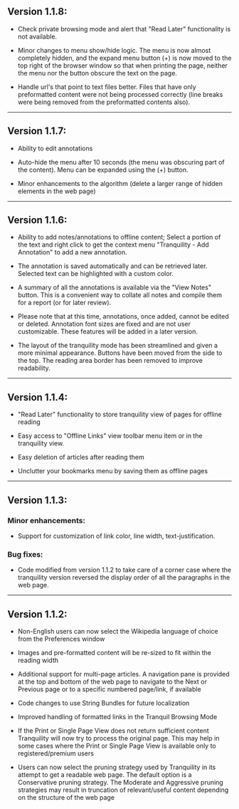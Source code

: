 ## Version 1.1.8:

* Check private browsing mode and alert that "Read Later" 
  functionality is not available.

* Minor changes to menu show/hide logic. The menu is now 
  almost completely hidden, and the expand menu button 
  (+) is now moved to the top right of the browser window 
  so that when printing the page, neither the menu nor 
  the button obscure the text on the page.

* Handle url's that point to text files better. Files 
  that have only preformatted content were not being 
  processed correctly (line breaks were being removed 
  from the preformatted contents also).

--------------------------

## Version 1.1.7:

* Ability to edit annotations

* Auto-hide the menu after 10 seconds (the menu was obscuring 
  part of the content). Menu can be expanded using the (+) button.

* Minor enhancements to the algorithm (delete a larger range 
  of hidden elements in the web page) 

--------------------------

## Version 1.1.6:

* Ability to add notes/annotations to offline content; Select a 
  portion of the text and right click to get the context menu 
  "Tranquility - Add Annotation" to add a new annotation.

* The annotation is saved automatically and can be retrieved 
  later. Selected text can be highlighted with a custom color.

* A summary of all the annotations is available via the 
  "View Notes" button. This is a convenient way to collate 
  all notes and compile them for a report (or for later review).

* Please note that at this time, annotations, once added, 
  cannot be edited or deleted. Annotation font sizes are 
  fixed and are not user customizable. 
  These features will be added in a later version.

* The layout of the tranquility mode has been streamlined 
  and given a more minimal appearance. Buttons have been 
  moved from the side to the top. The reading area border 
  has been removed to improve readability.

--------------------------

## Version 1.1.4:

* "Read Later" functionality to store tranquility view of pages for 
  offline reading

* Easy access to "Offline Links" view toolbar menu item or in the 
  tranquility view.

* Easy deletion of articles after reading them

* Unclutter your bookmarks menu by saving them as offline pages

--------------------------

## Version 1.1.3:

### Minor enhancements:

* Support for customization of link color, line width, text-justification.

### Bug fixes:

* Code modified from version 1.1.2 to take care of a corner case where 
  the tranquility version reversed the display order of all the 
  paragraphs in the web page. 

--------------------------

## Version 1.1.2:

* Non-English users can now select the Wikipedia language of choice 
  from the Preferences window

* Images and pre-formatted content will be re-sized to fit within the 
  reading width

* Additional support for multi-page articles. A navigation pane is provided 
  at the top and bottom of the web page to navigate to the Next or Previous 
  page or to a specific numbered page/link, if available

* Code changes to use String Bundles for future localization

* Improved handling of formatted links in the Tranquil Browsing Mode

* If the Print or Single Page View does not return sufficient content 
  Tranquility will now try to process the original page. This may help 
  in some cases where the Print or Single Page View is available only 
  to registered/premium users

* Users can now select the pruning strategy used by Tranquility in its 
  attempt to get a readable web page. The default option is a 
  Conservative pruning strategy. The Moderate and Aggressive pruning 
  strategies may result in truncation of relevant/useful content depending 
  on the structure of the web page

